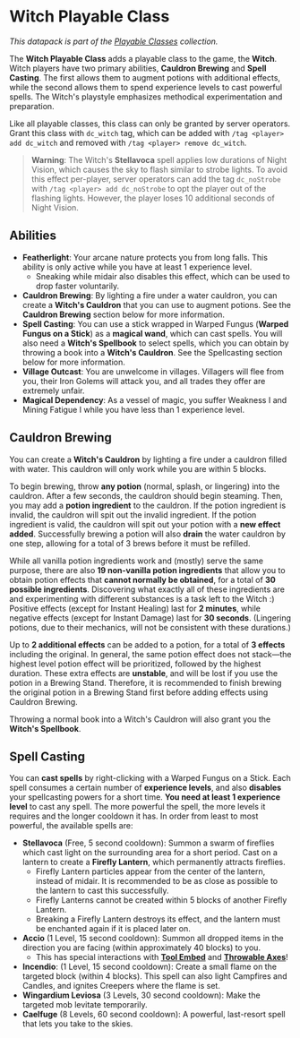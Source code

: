 # Witch Playable Class

*This datapack is part of the [Playable Classes](https://github.com/Drakonkinst/DrakonsDatapacks/wiki/Playable-Classes) collection.*

The **Witch Playable Class** adds a playable class to the game, the **Witch**. Witch players have two primary abilities, **Cauldron Brewing** and **Spell Casting**. The first allows them to augment potions with additional effects, while the second allows them to spend experience levels to cast powerful spells. The Witch's playstyle emphasizes methodical experimentation and preparation.

Like all playable classes, this class can only be granted by server operators. Grant this class with `dc_witch` tag, which can be added with `/tag <player> add dc_witch` and removed with `/tag <player> remove dc_witch`.

> **Warning**: The Witch's **Stellavoca** spell applies low durations of Night Vision, which causes the sky to flash similar to strobe lights. To avoid this effect per-player, server operators can add the tag `dc_noStrobe` with `/tag <player> add dc_noStrobe` to opt the player out of the flashing lights. However, the player loses 10 additional seconds of Night Vision.

## Abilities

* **Featherlight**: Your arcane nature protects you from long falls. This ability is only active while you have at least 1 experience level.
  * Sneaking while midair also disables this effect, which can be used to drop faster voluntarily.
* **Cauldron Brewing**: By lighting a fire under a water cauldron, you can create a **Witch's Cauldron** that you can use to augment potions. See the **Cauldron Brewing** section below for more information.
* **Spell Casting**: You can use a stick wrapped in Warped Fungus (**Warped Fungus on a Stick**) as a **magical wand**, which can cast spells. You will also need a **Witch's Spellbook** to select spells, which you can obtain by throwing a book into a **Witch's Cauldron**. See the Spellcasting section below for more information.
* **Village Outcast**: You are unwelcome in villages. Villagers will flee from you, their Iron Golems will attack you, and all trades they offer are extremely unfair.
* **Magical Dependency**: As a vessel of magic, you suffer Weakness I and Mining Fatigue I while you have less than 1 experience level.

## Cauldron Brewing

You can create a **Witch's Cauldron** by lighting a fire under a cauldron filled with water. This cauldron will only work while you are within 5 blocks.

To begin brewing, throw **any potion** (normal, splash, or lingering) into the cauldron. After a few seconds, the cauldron should begin steaming. Then, you may add a **potion ingredient** to the cauldron. If the potion ingredient is invalid, the cauldron will spit out the invalid ingredient. If the potion ingredient is valid, the cauldron will spit out your potion with a **new effect added**. Successfully brewing a potion will also **drain** the water cauldron by one step, allowing for a total of 3 brews before it must be refilled.

While all vanilla potion ingredients work and (mostly) serve the same purpose, there are also **19 non-vanilla potion ingredients** that allow you to obtain potion effects that **cannot normally be obtained**, for a total of **30 possible ingredients**. Discovering what exactly all of these ingredients are and experimenting with different substances is a task left to the Witch :) Positive effects (except for Instant Healing) last for **2 minutes**, while negative effects (except for Instant Damage) last for **30 seconds**. (Lingering potions, due to their mechanics, will not be consistent with these durations.)

Up to **2 additional effects** can be added to a potion, for a total of **3 effects** including the original. In general, the same potion effect does not stack—the highest level potion effect will be prioritized, followed by the highest duration. These extra effects are **unstable**, and will be lost if you use the potion in a Brewing Stand. Therefore, it is recommended to finish brewing the original potion in a Brewing Stand first before adding effects using Cauldron Brewing.

Throwing a normal book into a Witch's Cauldron will also grant you the **Witch's Spellbook**.

## Spell Casting

You can **cast spells** by right-clicking with a Warped Fungus on a Stick. Each spell consumes a certain number of **experience levels**, and also **disables** your spellcasting powers for a short time. **You need at least 1 experience level** to cast any spell. The more powerful the spell, the more levels it requires and the longer cooldown it has. In order from least to most powerful, the available spells are:

* **Stellavoca** (Free, 5 second cooldown): Summon a swarm of fireflies which cast light on the surrounding area for a short period. Cast on a lantern to create a **Firefly Lantern**, which permanently attracts fireflies.
  * Firefly Lantern particles appear from the center of the lantern, instead of midair. It is recommended to be as close as possible to the lantern to cast this successfully.
  * Firefly Lanterns cannot be created within 5 blocks of another Firefly Lantern.
  * Breaking a Firefly Lantern destroys its effect, and the lantern must be enchanted again if it is placed later on.
* **Accio** (1 Level, 15 second cooldown): Summon all dropped items in the direction you are facing (within approximately 40 blocks) to you.
  * This has special interactions with [**Tool Embed**](https://github.com/Drakonkinst/DrakonsDatapacks/tree/master/datapacks/dc_tool_embed) and [**Throwable Axes**](https://github.com/Drakonkinst/DrakonsDatapacks/tree/master/datapacks/dc_throwable_axes)!
* **Incendio**: (1 Level, 15 second cooldown): Create a small flame on the targeted block (within 4 blocks). This spell can also light Campfires and Candles, and ignites Creepers where the flame is set.
* **Wingardium Leviosa** (3 Levels, 30 second cooldown): Make the targeted mob levitate temporarily.
* **Caelfuge** (8 Levels, 60 second cooldown): A powerful, last-resort spell that lets you take to the skies.
